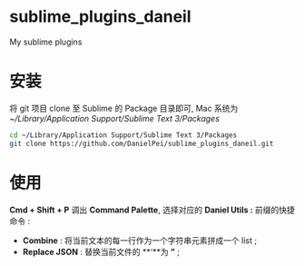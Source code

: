 # sublime_plugins_daneil
My sublime plugins

# 安装
将 git 项目 clone 至 Sublime 的 Package 目录即可, Mac 系统为 *~/Library/Application Support/Sublime Text 3/Packages*

``` bash
cd ~/Library/Application Support/Sublime Text 3/Packages
git clone https://github.com/DanielPei/sublime_plugins_daneil.git
```

# 使用
**Cmd + Shift + P** 调出 **Command Palette**, 选择对应的 **Daniel Utils :** 前缀的快捷命令 : 

- **Combine** : 将当前文本的每一行作为一个字符串元素拼成一个 list ;
- **Replace JSON** : 替换当前文件的 **‘**为 **”** ;